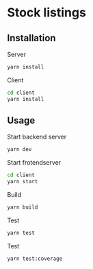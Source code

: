 # Stock listings


## Installation

Server
```bash
yarn install
```

Client
```bash
cd client
yarn install
```



## Usage

Start backend server
```bash
yarn dev
```

Start frotendserver
```bash
cd client
yarn start
```

Build
```bash
yarn build
```

Test
```bash
yarn test
```

Test
```bash
yarn test:coverage
```
